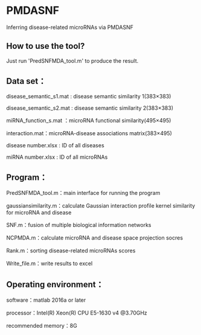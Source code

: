 # PMDASNF
Inferring disease-related microRNAs via PMDASNF

## How to use the tool?

Just run 'PredSNFMDA_tool.m' to produce the result.

## Data set：
disease_semantic_s1.mat :  disease semantic similarity 1(383×383)

disease_semantic_s2.mat :  disease semantic similarity 2(383×383)

miRNA_function_s.mat ：microRNA functional similarity(495×495)

interaction.mat：microRNA-disease associations  matrix(383×495)

disease number.xlsx : ID of all diseases

miRNA number.xlsx : ID of all microRNAs

## Program：

PredSNFMDA_tool.m：main interface for running the program

gaussiansimilarity.m：calculate Gaussian interaction profile kernel similarity for microRNA and disease

SNF.m：fusion of multiple biological information networks

NCPMDA.m：calculate microRNA and disease space projection socres

Rank.m：sorting disease-related microRNAs scores

Write_file.m：write results to excel

## Operating environment：

software：matlab 2016a or later

processor：Intel(R) Xeon(R) CPU E5-1630 v4 @3.70GHz

recommended memory：8G






